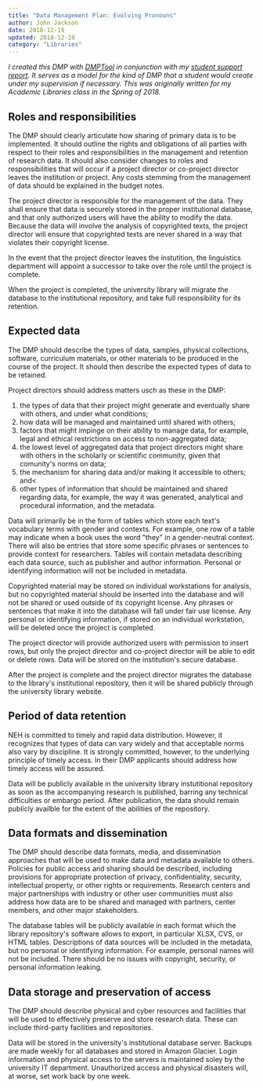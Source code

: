 ```yaml
---
title: "Data Management Plan: Evolving Pronouns"
author: John Jackson
date: 2018-12-19
updated: 2018-12-19
category: "Libraries"
---
```

*I created this DMP with [DMPTool](https://dmptool.org/) in conjunction with my [student support report](/libraries/academic-library-student-support/). It serves as a model for the kind of DMP that a student would create under my supervision if necessary. This was originally written for my Academic Libraries class in the Spring of 2018.*

## Roles and responsibilities

The DMP should clearly articulate how sharing of primary data is to be implemented. It should outline the rights and obligations of all parties with respect to their roles and responsibilities in the management and retention of research data. It should also consider changes to roles and responsibilities that will occur if a project director or co-project director leaves the institution or project. Any costs stemming from the management of data should be explained in the budget notes.

The project director is responsible for the management of the data. They shall ensure that data is securely stored in the proper institutional database, and that only authorized users will have the ability to modify the data. Because the data will involve the analysis of copyrighted texts, the project director will ensure that copyrighted texts are never shared in a way that violates their copyright license.

In the event that the project director leaves the instutition, the linguistics department will appoint a successor to take over the role until the project is complete.

When the project is completed, the university library will migrate the database to the institutional repository, and take full responsibility for its retention.

## Expected data

The DMP should describe the types of data, samples, physical collections, software, curriculum materials, or other materials to be produced in the course of the project. It should then describe the expected types of data to be retained.

Project directors should address matters usch as these in the DMP:

1. the types of data that their project might generate and eventually share with others, and under what conditions;
2. how data will be managed and maintained until shared with others;
3. factors that might impinge on their ability to manage data, for example, legal and ethical restrictions on access to non-aggregated data;
4. the lowest level of aggregated data that project directors might share with others in the scholarly or scientific community, given that comunity's norms on data;
5. the mechanism for sharing data and/or making it accessible to others; and<
6. other types of information that should be maintained and shared regarding data, for example, the way it was generated, analytical and procedural information, and the metadata.

Data will primarily be in the form of tables which store each text's vocabulary terms with gender and contexts. For example, one row of a table may indicate when a book uses the word "they" in a gender-neutral context. There will also be entries that store some specific phrases or sentences to provide context for researchers. Tables will contain metadata describing each data source, such as publisher and author information. Personal or identifying information will not be included in metadata.

Copyrighted material may be stored on individual workstations for analysis, but no copyrighted material should be inserted into the database and will not be shared or used outside of its copyright license. Any phrases or sentences that make it into the database will fall under fair use license. Any personal or identifying information, if stored on an individual workstation, will be deleted once the project is completed.

The project director will provide authorized users with permission to insert rows, but only the project director and co-project director will be able to edit or delete rows. Data will be stored on the institution's secure database.

After the project is complete and the project director migrates the database to the library's institutional repository, then it will be shared publicly through the university library website.

## Period of data retention

NEH is committed to timely and rapid data distribution. However, it recognizes that types of data can vary widely and that acceptable norms also vary by discipline. It is strongly committed, however, to the underlying principle of timely access. In their DMP applicants should address how timely access will be assured.

Data will be publicly available in the university library instutitional repository as soon as the accompanying research is published, barring any technical difficulties or embargo period. After publication, the data should remain publicly availble for the extent of the abilities of the repository.

## Data formats and dissemination

The DMP should describe data formats, media, and dissemination approaches that will be used to make data and metadata available to others. Policies for public access and sharing should be described, including provisions for appropriate protection of privacy, confidentiality, security, intellectual property, or other rights or requirements. Research centers and major partnerships with industry or other user communities must also address how data are to be shared and managed with partners, center members, and other major stakeholders.

The database tables will be publicly available in each format which the library repository's software allows to export, in particular XLSX, CVS, or HTML tables. Descriptions of data sources will be included in the metadata, but no personal or identifying information. For example, personal names will not be included. There should be no issues with copyright, security, or personal information leaking.

## Data storage and preservation of access

The DMP should describe physical and cyber resources and facilities that will be used to effectively preserve and store research data. These can include third-party facilities and repositories.

Data will be stored in the university's institutional database server. Backups are made weekly for all databases and stored in Amazon Glacier. Login information and physical access to the servers is maintained soley by the university IT department. Unauthorized access and physical disasters will, at worse, set work back by one week.